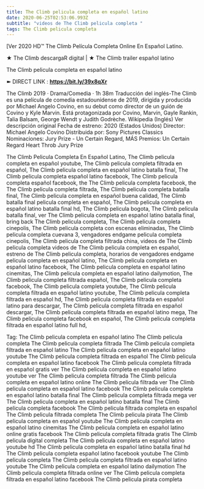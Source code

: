 ```yaml
---
title: The Climb pelicula completa en español latino
date: 2020-06-25T02:53:06.993Z
subtitle: "videos de The Climb pelicula completa "
tags: The Climb pelicula completa
---
```

[Ver 2020 HD™ The Climb Película Completa Online En Español Latino.

★ The Climb descargaR digital | ★ The Climb trailer español latino

The Climb pelicula completa en español latino

➽ DIRECT LINK : **<https://bit.ly/39x8qXr>**

The Climb
2019 ‧ Drama/Comedia ‧ 1h 38m
Traducción del inglés-The Climb es una película de comedia estadounidense de 2019, dirigida y producida por Michael Angelo Covino, en su debut como director de un guión de Covino y Kyle Marvin. Está protagonizada por Covino, Marvin, Gayle Rankin, Talia Balsam, George Wendt y Judith Godrèche. Wikipedia (Inglés)
Ver descripción original
Fecha de estreno: 2020 (Estados Unidos)
Director: Michael Angelo Covino
Distribuida por: Sony Pictures Classics
Nominaciones: Jury Prize - Un Certain Regard, MÁS
Premios: Un Certain Regard Heart Throb Jury Prize

The Climb Pelicula Completa En Español Latino, The Climb pelicula completa en español youtube, The Climb pelicula completa filtrada en español, The Climb pelicula completa en español latino batalla final, The Climb pelicula completa español latino facebook, The Climb pelicula completa español facebook, the The Climb pelicula completa facebook, the The Climb pelicula completa filtrada, The Climb pelicula completa batalla final, The Climb pelicula completa en español buena calidad, The Climb batalla final pelicula completa en español, The Climb pelicula completa en español latino batalla final hd, The Climb pelicula bogota, The Climb pelicula batalla final, ver The Climb pelicula completa en español latino batalla final, bring back The Climb pelicula completa, The Climb pelicula completa cinepolis, The Climb pelicula completa con escenas eliminadas, The Climb pelicula completa cuevana 3, vengadores endgame pelicula completa cinepolis, The Climb pelicula completa filtrada china,
videos de The Climb pelicula completa 
videos de The Climb pelicula completa en español, estreno de The Climb pelicula completa, horarios de vengadores endgame pelicula completa en español latino, The Climb pelicula completa en español latino facebook, The Climb pelicula completa en español latino cinemitas, The Climb pelicula completa en español latino dailymotion, The Climb pelicula completa filtrada español, The Climb pelicula completa facebook, The Climb pelicula completa youtube, The Climb pelicula completa filtrada en español latino youtube, The Climb pelicula completa filtrada en español hd, The Climb pelicula completa filtrada en español latino para descargar, The Climb pelicula completa filtrada en español descargar, The Climb pelicula completa filtrada en español latino mega, The Climb pelicula completa facebook en español, The Climb pelicula completa filtrada en español latino full hd,

Tag:
The Climb pelicula completa en español latino
The Climb pelicula completa
The Climb pelicula completa filtrada
The Climb pelicula completa filtrada en español latino
The Climb pelicula completa en español latino youtube
The Climb pelicula completa filtrada en español
The Climb pelicula completa en español latino facebook
The Climb pelicula completa filtrada en español gratis
ver The Climb pelicula completa en español latino youtube
ver The Climb pelicula completa filtrada
The Climb pelicula completa en español latino online
The Climb pelicula filtrada
ver The Climb pelicula completa en español latino facebook
The Climb pelicula completa en español latino batalla final
The Climb pelicula completa filtrada mega
ver The Climb pelicula completa en español latino batalla final
The Climb pelicula completa facebook
The Climb pelicula filtrada completa en español
The Climb pelicula filtrada completa
The Climb pelicula pirata
The Climb pelicula completa en español youtube
The Climb pelicula completa en español latino cinemitas
The Climb pelicula completa en español latino online gratis facebook
The Climb pelicula completa filtrada gratis
The Climb pelicula digital completa
The Climb pelicula completa en español latino youtube hd
The Climb pelicula completa en español latino batalla final hd
The Climb pelicula completa español latino facebook
youtube The Climb pelicula completa
The Climb pelicula completa filtrada en español latino youtube
The Climb pelicula completa en español latino dailymotion
The Climb pelicula completa filtrada online
ver The Climb pelicula completa filtrada en español latino facebook
The Climb pelicula pirata completa